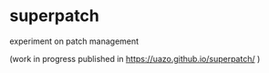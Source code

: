 # superpatch

experiment on patch management

(work in progress 
published in
https://uazo.github.io/superpatch/ )
